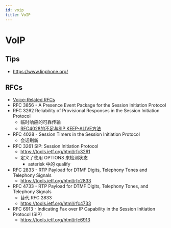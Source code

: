 ```yaml
---
id: voip
title: VoIP
---
```


# VoIP

## Tips
* https://www.linphone.org/

## RFCs
* [Voice-Related RFCs](https://www.cisco.com/c/en/us/support/docs/voice/voice-quality/46275-voice-rfcs.html)
* RFC 3856 - A Presence Event Package for the Session Initiation Protocol
* RFC 3262 Reliability of Provisional Responses in the Session Initiation Protocol
  * 临时响应的可靠传输
  * [RFC4028的不足与SIP KEEP-ALIVE方法](https://www.myvoipapp.com/blogs/yxh/2011/10/30/rfc4028%E7%9A%84%E4%B8%8D%E8%B6%B3%E4%B8%8Esip-keep-alive%E6%96%B9%E6%B3%95/)
* RFC 4028 - Session Timers in the Session Initiation Protocol
  * 会话刷新
* RFC 3261 SIP: Session Initiation Protocol
  * https://tools.ietf.org/html/rfc3261
  * 定义了使用 OPTIONS 来检测状态
    * asterisk 中的 qualify
* RFC 2833 - RTP Payload for DTMF Digits, Telephony Tones and Telephony Signals
  * https://tools.ietf.org/html/rfc2833
* RFC 4733 - RTP Payload for DTMF Digits, Telephony Tones, and Telephony Signals
  * 替代 RFC 2833
  * https://tools.ietf.org/html/rfc4733
* RFC 6913 - Indicating Fax over IP Capability in the Session Initiation Protocol (SIP)
  * https://tools.ietf.org/html/rfc6913
